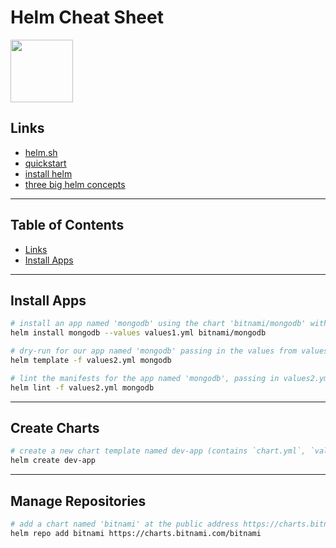 # Helm Cheat Sheet

<img src="https://helm.sh/img/helm.svg" width="100">

## Links

- [helm.sh](https://helm.sh/)
- [quickstart](https://helm.sh/docs/intro/quickstart/)
- [install helm](https://helm.sh/docs/intro/install/)
- [three big helm concepts](https://helm.sh/docs/intro/using_helm/#three-big-concepts)

---

## Table of Contents

- [Links](#links)
- [Install Apps](#install-apps)

---

## Install Apps

```bash
# install an app named 'mongodb' using the chart 'bitnami/mongodb' with values passed in using file values1.yml
helm install mongodb --values values1.yml bitnami/mongodb

# dry-run for our app named 'mongodb' passing in the values from values2.yml
helm template -f values2.yml mongodb

# lint the manifests for the app named 'mongodb', passing in values2.yml
helm lint -f values2.yml mongodb
```

---

## Create Charts

```bash
# create a new chart template named dev-app (contains `chart.yml`, `values.yml`, charts and templates directory)
helm create dev-app


```

---

## Manage Repositories

```bash
# add a chart named 'bitnami' at the public address https://charts.bitnami.com/bitnami
helm repo add bitnami https://charts.bitnami.com/bitnami


```